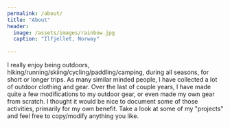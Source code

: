 ```yaml
---
permalink: /about/
title: "About"
header:
  image: /assets/images/rainbow.jpg
  caption: "Ilfjellet, Norway"
  
---
```


I really enjoy being outdoors, hiking/running/skiing/cycling/paddling/camping,  during all seasons, for short or longer trips.
As many similar minded people, I have collected a lot of outdoor clothing and gear.
Over the last of couple years, I have made quite a few modifications to my outdoor gear, or even made my own gear from scratch.
I thought it would be nice to document some of those activities, primarily for my own benefit.
Take a look at some of my "projects" and feel free to copy/modify anything you like.
